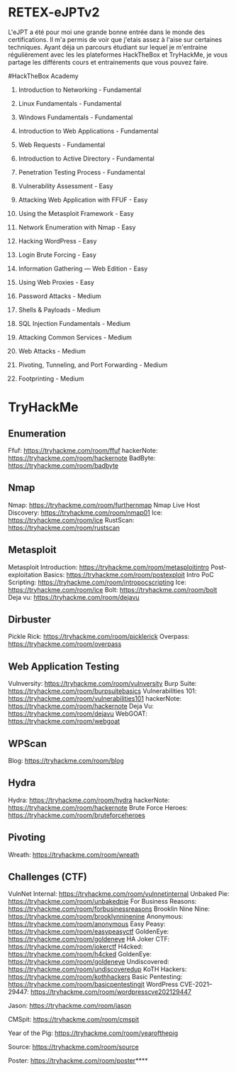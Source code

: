 # RETEX-eJPTv2

L'eJPT a été pour moi une grande bonne entrée dans le monde des certifications.
Il m'a permis de voir que j'etais assez à l'aise sur certaines techniques.
Ayant déja un parcours étudiant sur lequel je m'entraine régulièrement avec les les plateformes HackTheBox et TryHackMe,
je vous partage les différents cours et entrainements que vous pouvez faire.

#HackTheBox Academy

1. Introduction to Networking - Fundamental 
2. Linux Fundamentals - Fundamental 
3. Windows Fundamentals - Fundamental 
4. Introduction to Web Applications - Fundamental 
5. Web Requests - Fundamental
6. Introduction to Active Directory - Fundamental
7. Penetration Testing Process - Fundamental
   
9. Vulnerability Assessment - Easy
10. Attacking Web Application with FFUF - Easy 
11. Using the Metasploit Framework - Easy
12. Network Enumeration with Nmap - Easy
13. Hacking WordPress - Easy
17. Login Brute Forcing - Easy
18. Information Gathering — Web Edition - Easy
19. Using Web Proxies - Easy
    
14. Password Attacks - Medium  
15. Shells & Payloads - Medium
16. SQL Injection Fundamentals - Medium 
18. Attacking Common Services - Medium
19. Web Attacks - Medium
21. Pivoting, Tunneling, and Port Forwarding - Medium
22. Footprinting - Medium




# TryHackMe

## Enumeration

Ffuf: https://tryhackme.com/room/ffuf
hackerNote: https://tryhackme.com/room/hackernote
BadByte: https://tryhackme.com/room/badbyte

## Nmap

Nmap: https://tryhackme.com/room/furthernmap
Nmap Live Host Discovery: https://tryhackme.com/room/nmap01
Ice: https://tryhackme.com/room/ice
RustScan: https://tryhackme.com/room/rustscan

## Metasploit

Metasploit Introduction: https://tryhackme.com/room/metasploitintro
Post-exploitation Basics: https://tryhackme.com/room/postexploit
Intro PoC Scripting: https://tryhackme.com/room/intropocscripting
Ice: https://tryhackme.com/room/ice
Bolt: https://tryhackme.com/room/bolt
Deja vu: https://tryhackme.com/room/dejavu

## Dirbuster

Pickle Rick: https://tryhackme.com/room/picklerick
Overpass: https://tryhackme.com/room/overpass

## Web Application Testing

Vulnversity: https://tryhackme.com/room/vulnversity
Burp Suite: https://tryhackme.com/room/burpsuitebasics
Vulnerabilities 101: https://tryhackme.com/room/vulnerabilities101
hackerNote: https://tryhackme.com/room/hackernote
Deja Vu: https://tryhackme.com/room/dejavu
WebGOAT: https://tryhackme.com/room/webgoat

## WPScan

Blog: https://tryhackme.com/room/blog

## Hydra

Hydra: https://tryhackme.com/room/hydra
hackerNote: https://tryhackme.com/room/hackernote
Brute Force Heroes: https://tryhackme.com/room/bruteforceheroes


## Pivoting

Wreath: https://tryhackme.com/room/wreath

## Challenges (CTF)

VulnNet Internal: https://tryhackme.com/room/vulnnetinternal
Unbaked Pie: https://tryhackme.com/room/unbakedpie
For Business Reasons: https://tryhackme.com/room/forbusinessreasons
Brooklin Nine Nine: https://tryhackme.com/room/brooklynninenine
Anonymous: https://tryhackme.com/room/anonymous
Easy Peasy: https://tryhackme.com/room/easypeasyctf
GoldenEye: https://tryhackme.com/room/goldeneye
HA Joker CTF: https://tryhackme.com/room/jokerctf
H4cked: https://tryhackme.com/room/h4cked
GoldenEye: https://tryhackme.com/room/goldeneye
Undiscovered: https://tryhackme.com/room/undiscoveredup
KoTH Hackers: https://tryhackme.com/room/kothhackers
Basic Pentesting: https://tryhackme.com/room/basicpentestingjt
WordPress CVE-2021–29447: https://tryhackme.com/room/wordpresscve202129447

Jason: https://tryhackme.com/room/jason

CMSpit: https://tryhackme.com/room/cmspit

Year of the Pig: https://tryhackme.com/room/yearofthepig

Source: https://tryhackme.com/room/source

Poster: https://tryhackme.com/room/poster****
